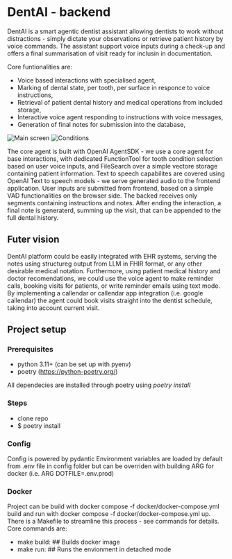 # DentAI - backend
DentAI is a smart agentic dentist assistant allowing dentists to work without distractions - simply dictate your observations or retrieve patient history by voice commands. The assistant support voice inputs during a check-up and offers a final summarisation of visit ready for inclusin in documentation.

Core funtionalities are:
- Voice based interactions with specialised agent,
- Marking of dental state, per tooth, per surface in responce to voice instructions,
- Retrieval of patient dental history and medical operations from included storage,
- Interactive voice agent responding to instructions with voice messages,
- Generation of final notes for submission into the database,

![Main screen](https://github.com/FBegiello/dentai-backend/tree/main/misc/screen-1.png "Main screen")
![Conditions](https://github.com/FBegiello/dentai-backend/tree/main/misc/screen-2.png "Condition selection")

The core agent is built with OpenAI AgentSDK - we use a core agent for base interactions, with dedicated FunctionTool for tooth condition selection based on user voice inputs, and FileSearch over a simple vectore storage containing patient information. Text to speech capabilites are covered using OpenAI Text to speech models - we serve generated audio to the frontend application. User inputs are submitted from frontend, based on a simple VAD functionalities on the browser side. The backed receives only segments containing instructions and notes. After ending the interaction, a final note is generaterd, summing up the visit, that can be appended to the full dental history.

## Futer vision
DentAI platform could be easily integrated with EHR systems, serving the notes using structureg output from LLM in FHIR format, or any other desirable medical notation. Furthermore, using patient medical history and doctor recomendations, we could use the voice agent to make reminder calls, booking visits for patients, or write reminder emails using text mode. By implementing a callendar or callendar app integration (i.e. google callendar) the agent could book visits straight into the dentist schedule, taking into account current visit.

## Project setup
### Prerequisites
- python 3.11+ (can be set up with pyenv)
- poetry (https://python-poetry.org/)

All dependecies are installed through poetry using *poetry install*


### Steps
- clone repo
- $ poetry install

### Config
Config is powered by pydantic
Environment variables are loaded by default from .env file in config folder but can be overriden with building ARG for docker (i.e. ARG DOTFILE=.env.prod)

### Docker
Project can be build with docker compose -f docker/docker-compose.yml build and run with docker compose -f docker/docker-compose.yml up.
There is a Makefile to streamline this process - see commands for details. Core commands are:

- make build:	## Builds docker image
- make run:	## Runs the envionment in detached mode


